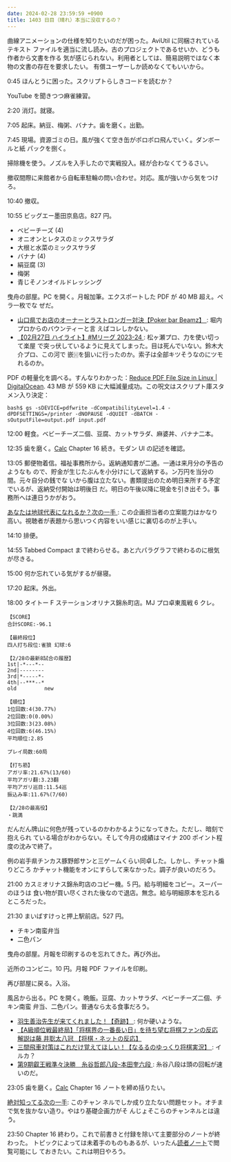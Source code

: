 ```yaml
---
date: 2024-02-28 23:59:59 +0900
title: 1403 日目（晴れ）本当に没収するの？
---
```


曲線アニメーションの仕様を知りたいのだが困った。AviUtil に同梱されているテキスト
ファイルを適当に流し読み。古のプロジェクトであるせいか、どうも作者から文書を作る
気が感じられない。利用者としては、簡易説明ではなく本物の文書の存在を要求したい。
有償ユーザーしか読めなくてもいいから。

0:45 ほんとうに困った。スクリプトらしきコードを読むか？

YouTube を聞きつつ麻雀練習。

2:20 消灯。就寝。

7:05 起床。納豆、梅粥、バナナ。歯を磨く。出勤。

7:45 現場。資源ゴミの日。風が強くて空き缶がポロポロ飛んでいく。ダンボールと紙
パックを捌く。

掃除機を使う。ノズルを入手したので実戦投入。経が合わなくてうるさい。

撤収間際に来館者から自転車駐輪の問い合わせ。対応。風が強いから気をつけろ。

10:40 撤収。

10:55 ビッグエー墨田京島店。827 円。

* ベビーチーズ (4)
* オニオンとレタスのミックスサラダ
* 大根と水菜のミックスサラダ
* バナナ (4)
* 絹豆腐 (3)
* 梅粥
* 青じそノンオイルドレッシング

曳舟の部屋。PC を開く。月報加筆。エクスポートした PDF が 40 MB 超え。ペラ一枚でな
ぜだ。

* [山口県でお店のオーナーとラストロンガー対決【Poker bar Beamz】
  ](https://www.youtube.com/watch?v=0RVi3odm35Y): 堀内プロからのバウンティーと言
  えばコレしかない。
* [【02月27日 ハイライト】#Mリーグ 2023-24
  ](https://www.youtube.com/watch?v=AVafHB-00XM): 松ヶ瀬プロ、力を使い切って楽屋
  で突っ伏しているように見えてしまった。目は死んでいない。鈴木大介プロ、この河で
  嵌🀔を狙いに行ったのか。索子は全部キツそうなのにツモれるのか。

PDF の軽量化を調べる。すんなりわかった：[Reduce PDF File Size in Linux |
DigitalOcean](https://www.digitalocean.com/community/tutorials/reduce-pdf-file-size-in-linux).
43 MB が 559 KB に大幅減量成功。この呪文はスクリプト庫スタメン入り決定：

```console
bash$ gs -sDEVICE=pdfwrite -dCompatibilityLevel=1.4 -dPDFSETTINGS=/printer -dNOPAUSE -dQUIET -dBATCH -sOutputFile=output.pdf input.pdf
```

12:00 軽食。ベビーチーズ二個、豆腐、カットサラダ、麻婆丼、バナナ二本。

12:35 歯を磨く。[Calc] Chapter 16 続き。モダン UI の記述を確認。

13:05 郵便物着信。福祉事務所から。返納通知書が二通。一通は来月分の予告のようなも
ので、貯金が生じたぶんを小分けにして返納する。ン万円を当分の間。元々自分の銭でな
いから腹は立たない。書類提出のため明日来所する予定でいるが、返納受付開始は明後日
だ。明日の午後以降に現金を引き出そう。事務所へは連日うかがおう。

[あなたは地球代表になれるか？次の一手
](https://www.youtube.com/watch?v=fUsfvTk8gak): この企画担当者の立案能力はかなり
高い。視聴者が表題から思いつく内容をいい感じに裏切るのが上手い。

14:10 排便。

14:55 Tabbed Compact まで終わらせる。あと六パラグラフで終わるのに根気が尽きる。

15:00 何か忘れている気がするが昼寝。

17:20 起床。外出。

18:00 タイトー F ステーションオリナス錦糸町店。MJ プロ卓東風戦 6 クレ。

```text
【SCORE】
合計SCORE:-96.1

【最終段位】
四人打ち段位:雀狼 幻球:6

【2/28の最新8試合の履歴】
1st|-*---*--
2nd|--------
3rd|*-----*-
4th|--***--*
old         new

【順位】
1位回数:4(30.77%)
2位回数:0(0.00%)
3位回数:3(23.08%)
4位回数:6(46.15%)
平均順位:2.85

プレイ局数:60局

【打ち筋】
アガリ率:21.67%(13/60)
平均アガリ翻:3.23翻
平均アガリ巡目:11.54巡
振込み率:11.67%(7/60)

【2/28の最高役】
・跳満
```

だんだん牌山に何色が残っているのかわかるようになってきた。ただし、暗刻で抱えられ
ている場合がわからない。そして今月の成績はマイナ 200 ポイント程度の沈みで終了。

例の岩手県チンカス豚野郎サンと三ゲームくらい同卓した。しかし、チャット煽りどころ
かチャット機能をオンにすらして来なかった。調子が良いのだろう。

21:00 カスミオリナス錦糸町店のコピー機。5 円。給与明細をコピー。スーパーのほうは
食い物が買い尽くされた後なので退店。無念。給与明細原本を忘れるところだった。

21:30 まいばすけっと押上駅前店。527 円。

* チキン南蛮弁当
* 二色パン

曳舟の部屋。月報を印刷するのを忘れてきた。再び外出。

近所のコンビニ。10 円。月報 PDF ファイルを印刷。

再び部屋に戻る。入浴。

風呂から出る。PC を開く。晩飯。豆腐、カットサラダ、ベビーチーズ二個、チキン南蛮
弁当、二色パン。普通なら太る食事だろう。

* [羽生善治先生が来てくれました！【奇跡】
  ](https://www.youtube.com/watch?v=YzEf_5ffD3k): 何か硬いような。
* [【A級順位戦最終局】「将棋界の一番長い日」を待ち望む将棋ファンの反応 解説は藤
  井聡太八冠 【将棋・ネットの反応】](https://www.youtube.com/watch?v=PRX8TR-_P1U)
* [三間飛車対策はこれだけ覚えてほしい！【なるるのゆっくり将棋実況】
  ](https://www.youtube.com/watch?v=F4Xrx_uQdHs): イルカ？
* [第9期叡王戦準々決勝　糸谷哲郎八段ｰ本田奎六段
  ](https://www.youtube.com/watch?v=cFPAK7DftAE): 糸谷八段は頭の回転が速いのだ。

23:05 歯を磨く。[Calc] Chapter 16 ノートを締め括りたい。

[絶対知ってる次の一手](https://www.youtube.com/watch?v=mwzfzoMaNlM): このチャン
ネルでしか成り立たない問題セット。オチまで気を抜かない造り。やはり基礎企画力がそ
んじょそこらのチャンネルとは違う。

23:50 Chapter 16 終わり。これで前書きと付録を除いて主要部分のノートが終わった。
トピックによっては未着手のものもあるが、いったん[読者ノート][note]で閲覧可能にし
ておきたい。これは明日やろう。

[Calc]: https://documentation.libreoffice.org/en/english-documentation/calc/
[note]: https://showa-yojyo.github.io/notebook/
